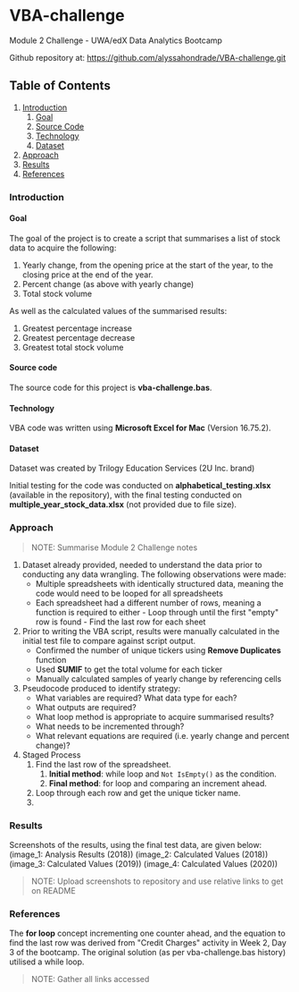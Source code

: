 # VBA-challenge
Module 2 Challenge - UWA/edX Data Analytics Bootcamp

Github repository at: https://github.com/alyssahondrade/VBA-challenge.git

## Table of Contents
1. [Introduction](https://github.com/alyssahondrade/VBA-challenge/blob/main/README.md#introduction)
    1. [Goal](https://github.com/alyssahondrade/VBA-challenge/tree/main#goal)
    2. [Source Code](https://github.com/alyssahondrade/VBA-challenge/blob/main/README.md#source-code)
    3. [Technology](https://github.com/alyssahondrade/VBA-challenge/blob/main/README.md#technology)
    4. [Dataset](https://github.com/alyssahondrade/VBA-challenge/blob/main/README.md#dataset)
2. [Approach](https://github.com/alyssahondrade/VBA-challenge/blob/main/README.md#approach)
3. [Results](https://github.com/alyssahondrade/VBA-challenge/blob/main/README.md#results)
4. [References](https://github.com/alyssahondrade/VBA-challenge/blob/main/README.md#references)

### Introduction
#### Goal
The goal of the project is to create a script that summarises a list of stock data to acquire the following:
1. Yearly change, from the opening price at the start of the year, to the closing price at the end of the year.
2. Percent change (as above with yearly change)
3. Total stock volume

As well as the calculated values of the summarised results:
1. Greatest percentage increase
2. Greatest percentage decrease
3. Greatest total stock volume

#### Source code
The source code for this project is **vba-challenge.bas**.

#### Technology
VBA code was written using **Microsoft Excel for Mac** (Version 16.75.2).

#### Dataset
Dataset was created by Trilogy Education Services (2U Inc. brand)

Initial testing for the code was conducted on **alphabetical_testing.xlsx** (available in the repository), with the final testing conducted on **multiple_year_stock_data.xlsx** (not provided due to file size).

### Approach
> NOTE: Summarise Module 2 Challenge notes
1. Dataset already provided, needed to understand the data prior to conducting any data wrangling. The following observations were made: 
    - Multiple spreadsheets with identically structured data, meaning the code would need to be looped for all spreadsheets
    - Each spreadsheet had a different number of rows, meaning a function is required to either
          - Loop through until the first "empty" row is found
          - Find the last row for each sheet
2. Prior to writing the VBA script, results were manually calculated in the initial test file to compare against script output.
    - Confirmed the number of unique tickers using **Remove Duplicates** function
    - Used **SUMIF** to get the total volume for each ticker
    - Manually calculated samples of yearly change by referencing cells
3. Pseudocode produced to identify strategy:
    - What variables are required? What data type for each?
    - What outputs are required?
    - What loop method is appropriate to acquire summarised results?
    - What needs to be incremented through?
    - What relevant equations are required (i.e. yearly change and percent change)?
4. Staged Process
    1. Find the last row of the spreadsheet.
        1. **Initial method**: while loop and `Not IsEmpty()` as the condition.
        2. **Final method**: for loop and comparing an increment ahead.
    2. Loop through each row and get the unique ticker name.
    3. 

### Results
Screenshots of the results, using the final test data, are given below:
(image_1: Analysis Results (2018))
(image_2: Calculated Values (2018))
(image_3: Calculated Values (2019))
(image_4: Calculated Values (2020))
> NOTE: Upload screenshots to repository and use relative links to get on README

### References
The **for loop** concept incrementing one counter ahead, and the equation to find the last row was derived from "Credit Charges" activity in Week 2, Day 3 of the bootcamp. The original solution (as per vba-challenge.bas history) utilised a while loop.

> NOTE: Gather all links accessed

